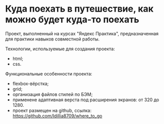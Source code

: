 # Куда поехать в путешествие, как можно будет куда-то поехать
Проект, выполненный на курсах "Яндекс Практика", предназначенная для практики навыков совместной работы.

Технологии, используемые для создания проекта:

- html;
- css.

Функциональные особенности проекта:

- flexbox-вёрстка;
- grid;
- организация файлов стилей по БЭМ;
- применене адаптивная верста под расширения экранов: от 320 до 1280.
- проект размещен на github, ссылка: https://github.com/Idillia8709/where_to_go


